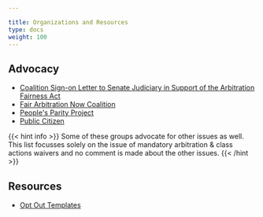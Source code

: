 ```yaml
---

title: Organizations and Resources
type: docs
weight: 100
---
```


## Advocacy

- [Coalition Sign-on Letter to Senate Judiciary in Support of the Arbitration Fairness Act](http://www.aclu.org/documents/coalition-sign-letter-senate-judiciary-support-arbitration-fairness-act)
- [Fair Arbitration Now Coalition](https://fairarbitrationnow.org/about/)
- [People's Parity Project](https://peoplesparity.org)
- [Public Citizen](https://www.citizen.org/topic/justice-the-courts/class-actions/)

{{< hint info >}}
Some of these groups advocate for other issues as well. This list focusses solely on the issue of mandatory arbitration & class actions waivers and no comment is made about the other issues.
{{< /hint >}}

## Resources

- [Opt Out Templates](https://github.com/lynnpepin/arbitration-opt-out-templates)

